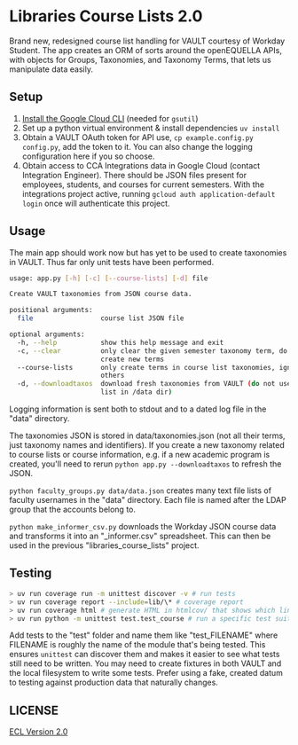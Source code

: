 # Libraries Course Lists 2.0

Brand new, redesigned course list handling for VAULT courtesy of Workday Student. The app creates an ORM of sorts around the openEQUELLA APIs, with objects for Groups, Taxonomies, and Taxonomy Terms, that lets us manipulate data easily.

## Setup

1. [Install the Google Cloud CLI](https://cloud.google.com/sdk/docs/install) (needed for `gsutil`)
1. Set up a python virtual environment & install dependencies `uv install`
1. Obtain a VAULT OAuth token for API use, `cp example.config.py config.py`, add the token to it. You can also change the logging configuration here if you so choose.
1. Obtain access to CCA Integrations data in Google Cloud (contact Integration Engineer). There should be JSON files present for employees, students, and courses for current semesters. With the integrations project active, running `gcloud auth application-default login` once will authenticate this project.

## Usage

The main app should work now but has yet to be used to create taxonomies in VAULT. Thus far only unit tests have been performed.

```sh
usage: app.py [-h] [-c] [--course-lists] [-d] file

Create VAULT taxonomies from JSON course data.

positional arguments:
  file                 course list JSON file

optional arguments:
  -h, --help           show this help message and exit
  -c, --clear          only clear the given semester taxonomy term, do not
                       create new terms
  --course-lists       only create terms in course list taxonomies, ignore
                       others
  -d, --downloadtaxos  download fresh taxonomies from VAULT (do not use JSON
                       list in /data dir)
```

Logging information is sent both to stdout and to a dated log file in the "data" directory.

The taxonomies JSON is stored in data/taxonomies.json (not all their terms, just taxonomy names and identifiers). If you create a new taxonomy related to course lists or course information, e.g. if a new academic program is created, you'll need to rerun `python app.py --downloadtaxos` to refresh the JSON.

`python faculty_groups.py data/data.json` creates many text file lists of faculty usernames in the "data" directory. Each file is named after the LDAP group that the accounts belong to.

`python make_informer_csv.py` downloads the Workday JSON course data and transforms it into an "_informer.csv" spreadsheet. This can then be used in the previous "libraries_course_lists" project.

## Testing

```sh
> uv run coverage run -m unittest discover -v # run tests
> uv run coverage report --include=lib/\* # coverage report
> uv run coverage html # generate HTML in htmlcov/ that shows which lines aren't tested
> uv run python -m unittest test.test_course # run a specific test suite
```

Add tests to the "test" folder and name them like "test_FILENAME" where FILENAME is roughly the name of the module that's being tested. This ensures `unittest` can discover them and makes it easier to see what tests still need to be written. You may need to create fixtures in both VAULT and the local filesystem to write some tests. Prefer using a fake, created datum to testing against production data that naturally changes.

## LICENSE

[ECL Version 2.0](https://opensource.org/licenses/ECL-2.0)
